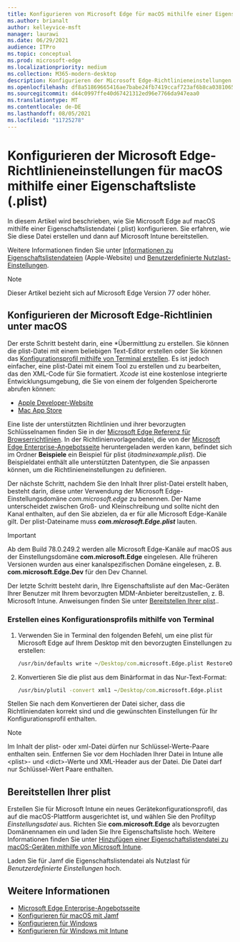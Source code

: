 ```yaml
---
title: Konfigurieren von Microsoft Edge für macOS mithilfe einer Eigenschaftsliste (.plist)
ms.author: brianalt
author: kelleyvice-msft
manager: laurawi
ms.date: 06/29/2021
audience: ITPro
ms.topic: conceptual
ms.prod: microsoft-edge
ms.localizationpriority: medium
ms.collection: M365-modern-desktop
description: Konfigurieren der Microsoft Edge-Richtlinieneinstellungen unter macOS mithilfe einer Eigenschaftsliste (.plist)
ms.openlocfilehash: df8a51869665416ae7babe24fb7419ccaf723af6b8ca0381065d97b3728a4d87
ms.sourcegitcommit: d44c0997ffe40d67421312ed96e7766da947eaa0
ms.translationtype: MT
ms.contentlocale: de-DE
ms.lasthandoff: 08/05/2021
ms.locfileid: "11725278"
---
```

# <a name="configure-microsoft-edge-policy-settings-for-macos-using-a-plist"></a>Konfigurieren der Microsoft Edge-Richtlinieneinstellungen für macOS mithilfe einer Eigenschaftsliste (.plist)

In diesem Artikel wird beschrieben, wie Sie Microsoft Edge auf macOS mithilfe einer Eigenschaftslistendatei (.plist) konfigurieren. Sie erfahren, wie Sie diese Datei erstellen und dann auf Microsoft Intune bereitstellen.

Weitere Informationen finden Sie unter [Informationen zu Eigenschaftslistendateien](https://developer.apple.com/library/archive/documentation/General/Reference/InfoPlistKeyReference/Articles/AboutInformationPropertyListFiles.html) (Apple-Website) und [Benutzerdefinierte Nutzlast-Einstellungen](https://support.apple.com/guide/mdm/custom-mdm9abbdbe7/1/web/1).

> [!NOTE]
> Dieser Artikel bezieht sich auf Microsoft Edge Version 77 oder höher.

## <a name="configure-microsoft-edge-policies-on-macos"></a>Konfigurieren der Microsoft Edge-Richtlinien unter macOS

Der erste Schritt besteht darin, eine *Übermittlung zu erstellen. Sie können die plist-Datei mit einem beliebigen Text-Editor erstellen oder Sie können das [Konfigurationsprofil mithilfe von Terminal erstellen](#create-a-configuration-profile-using-terminal). Es ist jedoch einfacher, eine plist-Datei mit einem Tool zu erstellen und zu bearbeiten, das den XML-Code für Sie formatiert. *Xcode* ist eine ﻿kostenlose integrierte Entwicklungsumgebung, die Sie von einem der folgenden Speicherorte abrufen können:

- [Apple Developer-Website](https://developer.apple.com/xcode/)
- [Mac App Store](https://apps.apple.com/app/xcode/id497799835?mt=12)

Eine liste der unterstützten Richtlinien und ihrer bevorzugten Schlüsselnamen finden Sie in der [Microsoft Edge Referenz für Browserrichtlinien](microsoft-edge-policies.md). In der Richtlinienvorlagendatei, die von der [Microsoft Edge Enterprise-Angebotsseite](https://aka.ms/EdgeEnterprise) heruntergeladen werden kann, befindet sich im Ordner **Beispiele** ein Beispiel für plist (*itadminexample.plist*). Die Beispieldatei enthält alle unterstützten Datentypen, die Sie anpassen können, um die Richtlinieneinstellungen zu definieren. 

Der nächste Schritt, nachdem Sie den Inhalt Ihrer plist-Datei erstellt haben, besteht darin, diese unter Verwendung der Microsoft Edge-Einstellungsdomäne *com.microsoft.edge* zu benennen. Der Name unterscheidet zwischen Groß- und Kleinschreibung und sollte nicht den Kanal enthalten, auf den Sie abzielen, da er für alle Microsoft Edge-Kanäle gilt. Der plist-Dateiname muss **_com.microsoft.Edge.plist_** lauten.

> [!IMPORTANT]
> Ab dem Build 78.0.249.2 werden alle Microsoft Edge-Kanäle auf macOS aus der Einstellungsdomäne **com.microsoft.Edge** eingelesen. Alle früheren Versionen wurden aus einer kanalspezifischen Domäne eingelesen, z. B. **com.microsoft.Edge.Dev** für den Dev Channel.

Der letzte Schritt besteht darin, Ihre Eigenschaftsliste auf den Mac-Geräten Ihrer Benutzer mit Ihrem bevorzugten MDM-Anbieter bereitzustellen, z. B. Microsoft Intune. Anweisungen finden Sie unter [Bereitstellen Ihrer plist](#deploy-your-plist)..

### <a name="create-a-configuration-profile-using-terminal"></a>Erstellen eines Konfigurationsprofils mithilfe von Terminal

1. Verwenden Sie in Terminal den folgenden Befehl, um eine plist für Microsoft Edge auf Ihrem Desktop mit den bevorzugten Einstellungen zu erstellen:

   ```cmd
   /usr/bin/defaults write ~/Desktop/com.microsoft.Edge.plist RestoreOnStartup -int 1
   ```

2. Konvertieren Sie die plist aus dem Binärformat in das Nur-Text-Format:

   ```cmd
   /usr/bin/plutil -convert xml1 ~/Desktop/com.microsoft.Edge.plist
   ```

Stellen Sie nach dem Konvertieren der Datei sicher, dass die Richtliniendaten korrekt sind und die gewünschten Einstellungen für Ihr Konfigurationsprofil enthalten.

> [!NOTE]
> Im Inhalt der plist- oder xml-Datei dürfen nur Schlüssel-Werte-Paare enthalten sein. Entfernen Sie vor dem Hochladen Ihrer Datei in Intune alle \<plist>- und \<dict>-Werte und XML-Header aus der Datei. Die Datei darf nur Schlüssel-Wert Paare enthalten.

## <a name="deploy-your-plist"></a>Bereitstellen Ihrer plist

Erstellen Sie für Microsoft Intune ein neues Gerätekonfigurationsprofil, das auf die macOS-Plattform ausgerichtet ist, und wählen Sie den Profiltyp *Einstellungsdatei* aus. Richten Sie **com.microsoft.Edge** als bevorzugten Domänennamen ein und laden Sie Ihre Eigenschaftsliste hoch. Weitere Informationen finden Sie unter [Hinzufügen einer Eigenschaftslistendatei zu macOS-Geräten mithilfe von Microsoft Intune](/intune/configuration/preference-file-settings-macos).

Laden Sie für Jamf die Eigenschaftslistendatei als Nutzlast für *Benutzerdefinierte Einstellungen* hoch.

## <a name="see-also"></a>Weitere Informationen

- [Microsoft Edge Enterprise-Angebotsseite](https://aka.ms/EdgeEnterprise)
- [Konfigurieren für macOS mit Jamf](configure-microsoft-edge-on-mac-jamf.md)
- [Konfigurieren für Windows](configure-microsoft-edge.md)
- [Konfigurieren für Windows mit Intune](configure-edge-with-intune.md)